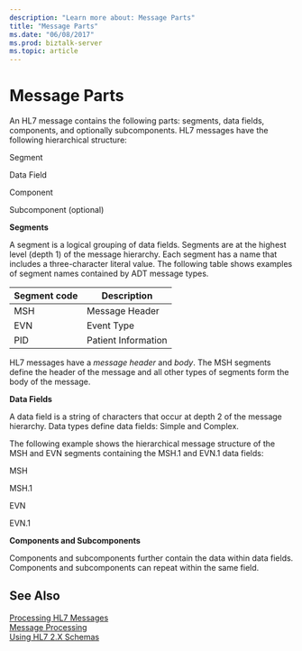 ```yaml
---
description: "Learn more about: Message Parts"
title: "Message Parts"
ms.date: "06/08/2017"
ms.prod: biztalk-server
ms.topic: article
---
```

# Message Parts
An HL7 message contains the following parts: segments, data fields, components, and optionally subcomponents. HL7 messages have the following hierarchical structure:  
  
 Segment  
  
 Data Field  
  
 Component  
  
 Subcomponent (optional)  
  
 **Segments**  
  
 A segment is a logical grouping of data fields. Segments are at the highest level (depth 1) of the message hierarchy. Each segment has a name that includes a three-character literal value. The following table shows examples of segment names contained by ADT message types.  
  
|Segment code|Description|  
|------------------|-----------------|  
|MSH|Message Header|  
|EVN|Event Type|  
|PID|Patient Information|  
  
 HL7 messages have a *message header* and *body*. The MSH segments define the header of the message and all other types of segments form the body of the message.  
  
 **Data Fields**  
  
 A data field is a string of characters that occur at depth 2 of the message hierarchy. Data types define data fields: Simple and Complex.  
  
 The following example shows the hierarchical message structure of the MSH and EVN segments containing the MSH.1 and EVN.1 data fields:  
  
 MSH  
  
 MSH.1  
  
 EVN  
  
 EVN.1  
  
 **Components and Subcomponents**  
  
 Components and subcomponents further contain the data within data fields. Components and subcomponents can repeat within the same field.  
  
## See Also  
 [Processing HL7 Messages](../../adapters-and-accelerators/accelerator-hl7/processing-hl7-messages.md)   
 [Message Processing](../../adapters-and-accelerators/accelerator-hl7/message-processing.md)   
 [Using HL7 2.X Schemas](../../adapters-and-accelerators/accelerator-hl7/using-hl7-2-x-schemas.md)
